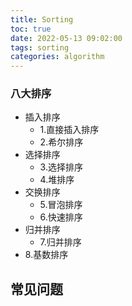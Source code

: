 ```yaml
---
title: Sorting
toc: true
date: 2022-05-13 09:02:00
tags: sorting
categories: algorithm
---
```


### 八大排序

- 插入排序
  - 1.直接插入排序
  - 2.希尔排序
- 选择排序
  - 3.选择排序
  - 4.堆排序
- 交换排序
  - 5.冒泡排序
  - 6.快速排序
- 归并排序
  - 7.归并排序
- 8.基数排序

## 常见问题
